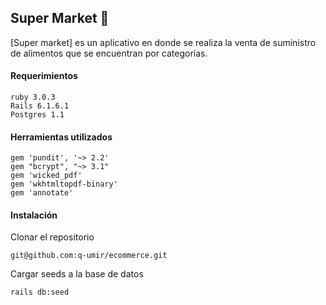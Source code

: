 ## Super Market 🛒

[Super market] es un aplicativo en donde se realiza la venta de suministro de alimentos que se
encuentran por categorías. 


#### Requerimientos

    ruby 3.0.3
    Rails 6.1.6.1
    Postgres 1.1


#### Herramientas utilizados

    gem 'pundit', '~> 2.2'
    gem "bcrypt", "~> 3.1"
    gem 'wicked_pdf'
    gem 'wkhtmltopdf-binary'
    gem 'annotate'



#### Instalación

Clonar el repositorio

    git@github.com:q-umir/ecommerce.git

Cargar seeds a la base de datos

    rails db:seed






